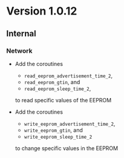 # Version 1.0.12

## Internal

### Network

- Add the coroutines

  - `read_eeprom_advertisement_time_2`,
  - `read_eeprom_gtin`, and
  - `read_eeprom_sleep_time_2`,

  to read specific values of the EEPROM

- Add the coroutines

  - `write_eeprom_advertisement_time_2`,
  - `write_eeprom_gtin`, and
  - `write_eeprom_sleep_time_2`

  to change specific values in the EEPROM

